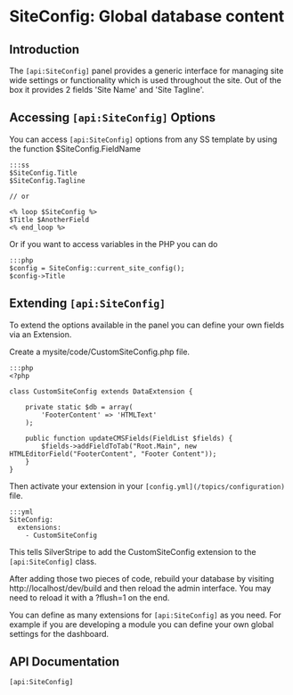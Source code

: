 # SiteConfig: Global database content

## Introduction

The `[api:SiteConfig]` panel provides a generic interface for managing site wide settings or
functionality which is used throughout the site. Out of the box it provides 2 fields 'Site Name' and 'Site Tagline'.

## Accessing `[api:SiteConfig]` Options

You can access `[api:SiteConfig]` options from any SS template by using the function $SiteConfig.FieldName

	:::ss
	$SiteConfig.Title 
	$SiteConfig.Tagline
	
	// or 
	
	<% loop $SiteConfig %>
	$Title $AnotherField
	<% end_loop %>


Or if you want to access variables in the PHP you can do

	:::php
	$config = SiteConfig::current_site_config(); 
	$config->Title


## Extending `[api:SiteConfig]`

To extend the options available in the panel you can define your own fields via an Extension.

Create a mysite/code/CustomSiteConfig.php file.

	:::php
	<?php
	
	class CustomSiteConfig extends DataExtension {
		
		private static $db = array(
			'FooterContent' => 'HTMLText'
		);
	
		public function updateCMSFields(FieldList $fields) {
			$fields->addFieldToTab("Root.Main", new HTMLEditorField("FooterContent", "Footer Content"));
		}
	}


Then activate your extension in your `[config.yml](/topics/configuration)` file.

	:::yml
	SiteConfig:
	  extensions:
	    - CustomSiteConfig


This tells SilverStripe to add the CustomSiteConfig extension to the `[api:SiteConfig]` class. 

After adding those two pieces of code, rebuild your database by visiting http://localhost/dev/build and then reload
the admin interface. You may need to reload it with a ?flush=1 on the end.

You can define as many extensions for `[api:SiteConfig]` as you need. For example if you are developing a module you can define
your own global settings for the dashboard.

## API Documentation
`[api:SiteConfig]`